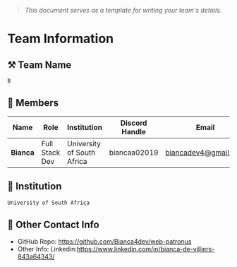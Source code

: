 > *This document serves as a template for writing your team's details.*


# Team Information

## ⚒️ Team Name
``` c
B
```

## 👥 Members
| Name     | Role                | Institution           | Discord Handle | Email |
|----------|---------------------|-----------------------| -------------------|-------------|
| **Bianca**   | Full Stack Dev  | University of South Africa | biancaa02019 | <biancadev4@gmail.com> |


## 🏫 Institution
``` c
University of South Africa
```

## 📧 Other Contact Info
- GitHub Repo: <https://github.com/Bianca4dev/web-patronus>
- Other Info:
Linkedin:<https://www.linkedin.com/in/bianca-de-villiers-843a64343/>
